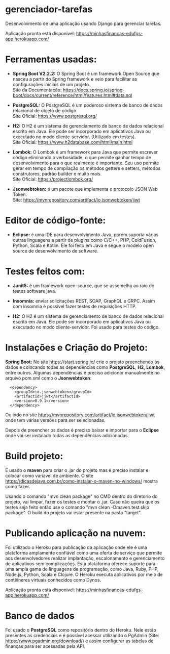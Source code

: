 # gerenciador-tarefas

Desenvolvimento de uma aplicação usando Django para gerenciar tarefas.

Aplicação pronta está disponivel: https://minhasfinancas-edufgs-app.herokuapp.com/

# Ferramentas usadas:
* <b>Spring Boot V2.2.2:</b> O Spring Boot é um framework Open Source que nasceu a partir do Spring framework e veio para facilitar as configurações iniciais de um projeto.
  <br>Site da Documentação: https://docs.spring.io/spring-boot/docs/current/reference/html/features.html#data.sql
  
* <b>PostgreSQL:</b> O PostgreSQL é um poderoso sistema de banco de dados relacional de objeto de código.
  <br>Site Oficial: https://www.postgresql.org/

* <b>H2:</b> O H2 é um sistema de gerenciamento de banco de dados relacional escrito em Java. Ele pode ser incorporado em aplicativos Java ou executado no modo cliente-servidor. (Utilizado em testes).
  <br>Site Oficial: https://www.h2database.com/html/main.html

* <b>Lombok:</b> O Lombok é um framework para Java que permite escrever código eliminando a verbosidade, o que permite ganhar tempo de desenvolvimento para o que realmente é importante. Seu uso permite gerar em tempo de compilação os métodos getters e setters, métodos construtores, padrão builder e muito mais.
 <br>Site Oficial: https://projectlombok.org/

* <b>Jsonwebtoken:</b> é um pacote que implementa o protocolo JSON Web Token.
<br>Site: https://mvnrepository.com/artifact/io.jsonwebtoken/jjwt

# Editor de código-fonte:
* <b>Eclipse:</b> é uma IDE para desenvolvimento Java, porém suporta várias outras linguagens a partir de plugins como C/C++, PHP, ColdFusion, Python, Scala e Kotlin. Ele foi feito em Java e segue o modelo open source de desenvolvimento de software.

# Testes feitos com:
* <b>Junit5:</b> é um framework open-source, que se assemelha ao raio de testes software java.

* <b>Insomnia:</b> enviar solicitações REST, SOAP, GraphQL e GRPC. Assim com insomnia é possivel fazer testes de requisições HTTP.

* <b>H2:</b> O H2 é um sistema de gerenciamento de banco de dados relacional escrito em Java. Ele pode ser incorporado em aplicativos Java ou executado no modo cliente-servidor. Foi usado para testes do código.

# Instalações e Criação do Projeto: 

<b>Spring Boot:</b> No site https://start.spring.io/ crie o projeto preenchendo os dados e colocando todas as dependências como <b>PostgreSQL</b>, <b>H2</b>, <b>Lombok</b>, entre outros. Algumas dependências é preciso adicionar manualmente no arquivo pom.xml como o <b>Jsonwebtoken</b>:

```
  <dependency>
	<groupId>io.jsonwebtoken</groupId>
	<artifactId>jjwt</artifactId>
	<version>0.9.1</version>
  </dependency>
```

Ou indo no site https://mvnrepository.com/artifact/io.jsonwebtoken/jjwt onde tem várias versões para ser selecionadas.

Depois de preencher os dados é preciso baixar e importar para o <b>Eclipse</b> onde vai ser instalado todas as dependências adicionadas.

# Build projeto:

É usado o <b>maven</b> para criar o .jar do projeto mas é preciso instalar e colocar como variavel de ambiente. O site https://dicasdejava.com.br/como-instalar-o-maven-no-windows/ mostra como fazer.

Usando o comando "mvn clean package" no CMD dentro do diretorio do projeto, vai limpar, fazer os testes e montar o .jar. Caso não queira que os testes seja feito então use o comando "mvn clean -Dmaven.test.skip package". O build do projeto vai estar presente na pasta "target".

# Publicando aplicação na nuvem:
Foi utilizado o Heroku para publicação da aplicação onde ele é uma plataforma amplamente confiável como uma oferta de serviço que permite aos desenvolvedores realizar implantação, escalonamento e gerenciamento de aplicativos sem complicações. Esta plataforma oferece suporte para uma ampla gama de linguagens de programação, como Java, Ruby, PHP, Node.js, Python, Scala e Clojure. O Heroku executa aplicativos por meio de contêineres virtuais conhecidos como Dynos.

Aplicação pronta está disponivel: https://minhasfinancas-edufgs-app.herokuapp.com/

# Banco de dados
Foi usado o <b>PostgreSQL</b> como repositório dentro do Heroku. Nele estão presentes as credenciais e é possível acessar utilizando o PgAdmin (Site: https://www.pgadmin.org/download/) e assim configurar as tabelas de finanças para ser acessadas pela API.
